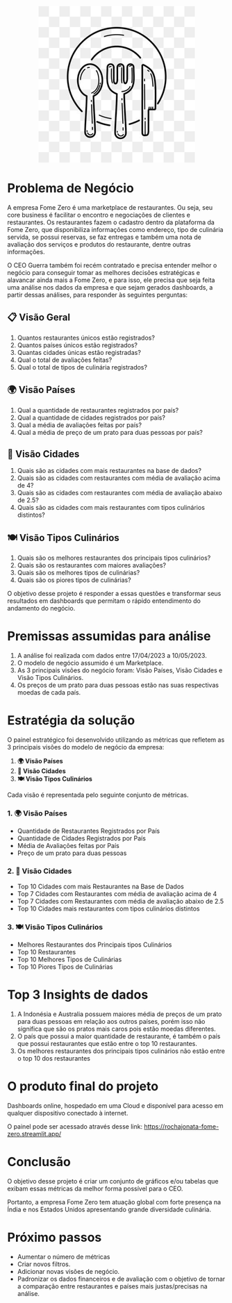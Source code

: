 <div align="center">
  
![](logo.jpg)
</div>

# Problema de Negócio

A empresa Fome Zero é uma marketplace de restaurantes. Ou seja, seu core business é facilitar o encontro e negociações de clientes e restaurantes. Os restaurantes fazem o cadastro dentro da plataforma da Fome Zero, que disponibiliza informações como endereço, tipo de culinária servida, se possui reservas, se faz entregas e também uma nota de avaliação dos serviços e produtos do restaurante, dentre outras informações.

O CEO Guerra também foi recém contratado e precisa entender melhor o negócio para conseguir tomar as melhores decisões estratégicas e alavancar ainda mais a Fome Zero, e para isso, ele precisa que seja feita uma análise nos dados da empresa e que sejam gerados dashboards, a partir dessas análises, para responder
às seguintes perguntas:

## 📋 Visão Geral

1. Quantos restaurantes únicos estão registrados?
2. Quantos países únicos estão registrados?
3. Quantas cidades únicas estão registradas?
4. Qual o total de avaliações feitas?
5. Qual o total de tipos de culinária registrados?

## 🌍 Visão Países

1.	Qual a quantidade de restaurantes registrados por país?
2.	Qual a quantidade de cidades registrados por país?
3.	Qual a média de avaliações feitas por país?
4.	Qual a média de preço de um prato para duas pessoas por país?

## 🏨 Visão Cidades

1.	Quais são as cidades com mais restaurantes na base de dados?
2.	Quais são as cidades com restaurantes com média de avaliação acima de 4?
3.	Quais são as cidades com restaurantes com média de avaliação abaixo de 2.5?
4.	Quais são as cidades com mais restaurantes com tipos culinários distintos?

## 🍽️ Visão Tipos Culinários

1.	Quais são os melhores restaurantes dos principais tipos culinários?
2.	Quais são os restaurantes com maiores avaliações? 
3.	Quais são os melhores tipos de culinárias?
4.	Quais são os piores tipos de culinárias?


O objetivo desse projeto é responder a essas questões e transformar seus resultados em dashboards que permitam o rápido entendimento do andamento do negócio.

# Premissas assumidas para análise

1.	A análise foi realizada com dados entre 17/04/2023 a 10/05/2023.
2.	O modelo de negócio assumido é um Marketplace.
3.	As 3 principais visões do negócio foram: Visão Países, Visão Cidades e Visão Tipos Culinários.
4.	Os preços de um prato para duas pessoas estão nas suas respectivas moedas de cada país.

# Estratégia da solução

O painel estratégico foi desenvolvido utilizando as métricas que refletem as 3 principais visões do modelo de negócio da empresa:

1.	**🌍 Visão Países**
2.	**🏨 Visão Cidades**
3.	**🍽️ Visão Tipos Culinários**


Cada visão é representada pelo seguinte conjunto de métricas.

### 1.	🌍 Visão Países

* Quantidade de Restaurantes Registrados por País
* Quantidade de Cidades Registrados por País
* Média de Avaliações feitas por País
* Preço de um prato para duas pessoas

### 2.	🏨 Visão Cidades

*	Top 10 Cidades com mais Restaurantes na Base de Dados
*	Top 7 Cidades com Restaurantes com média de avaliação acima de 4
*	Top 7 Cidades com Restaurantes com média de avaliação abaixo de 2.5
*	Top 10 Cidades mais restaurantes com tipos culinários distintos

### 3.	🍽️ Visão Tipos Culinários

*	Melhores Restaurantes dos Principais tipos Culinários
*	Top 10 Restaurantes
*	Top 10 Melhores Tipos de Culinárias
*	Top 10 Piores Tipos de Culinárias

# Top 3 Insights de dados

1.	A Indonésia e Australia possuem maiores média de preços de um prato para duas pessoas em relação aos outros países, porém isso não significa que são os pratos mais caros pois estão moedas diferentes.
2.	O país que possui a maior quantidade de restaurante, é também o país que possui restaurantes que estão entre o top 10 restaurantes. 
3.	Os melhores restaurantes dos principais tipos culinários não estão entre o top 10 dos restaurantes

# O produto final do projeto

Dashboards online, hospedado em uma Cloud e disponível para acesso em qualquer dispositivo conectado à internet.

O painel pode ser acessado através desse link: https://rochajonata-fome-zero.streamlit.app/

# Conclusão

O objetivo desse projeto é criar um conjunto de gráficos e/ou tabelas que exibam essas métricas da melhor forma possível para o CEO.

Portanto, a empresa Fome Zero tem atuação global com forte presença na Índia e nos Estados Unidos apresentando grande diversidade culinária.

# Próximo passos

* Aumentar o número de métricas
* Criar novos filtros.
* Adicionar novas visões de negócio.
* Padronizar os dados financeiros e de avaliação com o objetivo de tornar a comparação entre restaurantes e países mais justas/precisas na análise.
